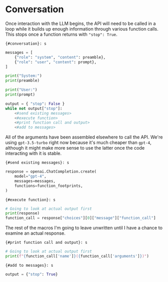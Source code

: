 # Conversation

Once interaction with the LLM begins, the API will need to be called in a loop while it builds up enough information through various function calls. This stops once a function returns with `"stop": True`.

`{#conversation}: s`
```python
messages = [
    {"role": "system", "content": preamble},
    {"role": "user", "content": prompt},
]

print("System:")
print(preamble)

print("User:")
print(prompt)

output = { "stop": False }
while not output["stop"]:
    <#send existing messages>
    <#execute function>
    <#print function call and output>
    <#add to messages>
```

All of the arguments have been assembled elsewhere to call the API. We're using `gpt-3.5-turbo` right now because it's much cheaper than `gpt-4`, although it might make more sense to use the latter once the code interacting with it is stable.

`{#send existing messages}: s`
```python
response = openai.ChatCompletion.create(
    model="gpt-4",
    messages=messages,
    functions=function_footprints,
)
```

`{#execute function}: s`
```python
# Going to look at actual output first
print(response)
function_call = response["choices"][0]["message"]["function_call"]
```

The rest of the macros I'm going to leave unwritten until I have a chance to examine an actual response.

`{#print function call and output}: s`
```python
# Going to look at actual output first
print(f"{function_call['name']}({function_call['arguments']})")
```

`{#add to messages}: s`
```python
output = {"stop": True}
```
